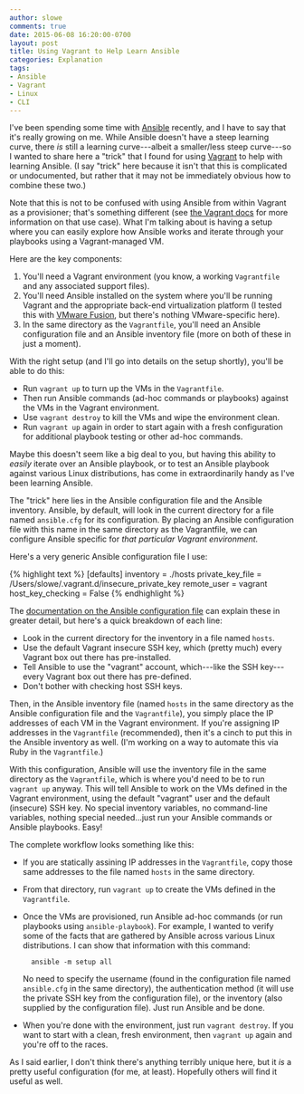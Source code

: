 ```yaml
---
author: slowe
comments: true
date: 2015-06-08 16:20:00-0700
layout: post
title: Using Vagrant to Help Learn Ansible
categories: Explanation
tags:
- Ansible
- Vagrant
- Linux
- CLI
---
```


I've been spending some time with [Ansible][link-1] recently, and I have to say that it's really growing on me. While Ansible doesn't have a steep learning curve, there _is_ still a learning curve---albeit a smaller/less steep curve---so I wanted to share here a "trick" that I found for using [Vagrant][link-2] to help with learning Ansible. (I say "trick" here because it isn't that this is complicated or undocumented, but rather that it may not be immediately obvious how to combine these two.)

Note that this is not to be confused with using Ansible from within Vagrant as a provisioner; that's something different (see [the Vagrant docs][link-3] for more information on that use case). What I'm talking about is having a setup where you can easily explore how Ansible works and iterate through your playbooks using a Vagrant-managed VM.

Here are the key components:

1. You'll need a Vagrant environment (you know, a working `Vagrantfile` and any associated support files).
2. You'll need Ansible installed on the system where you'll be running Vagrant and the appropriate back-end virtualization platform (I tested this with [VMware Fusion][link-4], but there's nothing VMware-specific here).
3. In the same directory as the `Vagrantfile`, you'll need an Ansible configuration file and an Ansible inventory file (more on both of these in just a moment).

With the right setup (and I'll go into details on the setup shortly), you'll be able to do this:

* Run `vagrant up` to turn up the VMs in the `Vagrantfile`.
* Then run Ansible commands (ad-hoc commands or playbooks) against the VMs in the Vagrant environment.
* Use `vagrant destroy` to kill the VMs and wipe the environment clean.
* Run `vagrant up` again in order to start again with a fresh configuration for additional playbook testing or other ad-hoc commands.

Maybe this doesn't seem like a big deal to you, but having this ability to _easily_ iterate over an Ansible playbook, or to test an Ansible playbook against various Linux distributions, has come in extraordinarily handy as I've been learning Ansible.

The "trick" here lies in the Ansible configuration file and the Ansible inventory. Ansible, by default, will look in the current directory for a file named `ansible.cfg` for its configuration. By placing an Ansible configuration file with this name in the same directory as the Vagrantfile, we can configure Ansible specific for _that particular Vagrant environment._

Here's a very generic Ansible configuration file I use:

{% highlight text %}
[defaults]
inventory = ./hosts
private_key_file = /Users/slowe/.vagrant.d/insecure_private_key
remote_user = vagrant
host_key_checking = False
{% endhighlight %}

The [documentation on the Ansible configuration file][link-5] can explain these in greater detail, but here's a quick breakdown of each line:

* Look in the current directory for the inventory in a file named `hosts`.
* Use the default Vagrant insecure SSH key, which (pretty much) every Vagrant box out there has pre-installed.
* Tell Ansible to use the "vagrant" account, which---like the SSH key---every Vagrant box out there has pre-defined.
* Don't bother with checking host SSH keys.

Then, in the Ansible inventory file (named `hosts` in the same directory as the Ansible configuration file and the `Vagrantfile`), you simply place the IP addresses of each VM in the Vagrant environment. If you're assigning IP addresses in the `Vagrantfile` (recommended), then it's a cinch to put this in the Ansible inventory as well. (I'm working on a way to automate this via Ruby in the `Vagrantfile`.)

With this configuration, Ansible will use the inventory file in the same directory as the `Vagrantfile`, which is where you'd need to be to run `vagrant up` anyway. This will tell Ansible to work on the VMs defined in the Vagrant environment, using the default "vagrant" user and the default (insecure) SSH key. No special inventory variables, no command-line variables, nothing special needed...just run your Ansible commands or Ansible playbooks. Easy!

The complete workflow looks something like this:

* If you are statically assining IP addresses in the `Vagrantfile`, copy those same addresses to the file named `hosts` in the same directory.
* From that directory, run `vagrant up` to create the VMs defined in the `Vagrantfile`.
* Once the VMs are provisioned, run Ansible ad-hoc commands (or run playbooks using `ansible-playbook`). For example, I wanted to verify some of the facts that are gathered by Ansible across various Linux distributions. I can show that information with this command:

        ansible -m setup all

    No need to specify the username (found in the configuration file named `ansible.cfg` in the same directory), the authentication method (it will use the private SSH key from the configuration file), or the inventory (also supplied by the configuration file). Just run Ansible and be done.
* When you're done with the environment, just run `vagrant destroy`. If you want to start with a clean, fresh environment, then `vagrant up` again and you're off to the races.

As I said earlier, I don't think there's anything terribly unique here, but it _is_ a pretty useful configuration (for me, at least). Hopefully others will find it useful as well.


[link-1]: http://www.ansible.com/home
[link-2]: https://www.vagrantup.com
[link-3]: https://docs.vagrantup.com/v2/provisioning/ansible.html
[link-4]: http://www.vmware.com/products/fusion/
[link-5]: http://docs.ansible.com/intro_configuration.html
